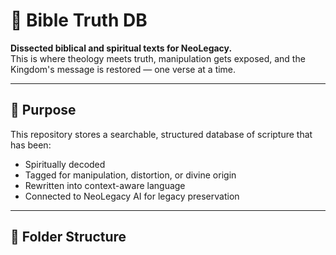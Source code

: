 # 📖 Bible Truth DB

**Dissected biblical and spiritual texts for NeoLegacy.**  
This is where theology meets truth, manipulation gets exposed, and the Kingdom's message is restored — one verse at a time.

---

## 🧬 Purpose

This repository stores a searchable, structured database of scripture that has been:

- Spiritually decoded
- Tagged for manipulation, distortion, or divine origin
- Rewritten into context-aware language
- Connected to NeoLegacy AI for legacy preservation

---

## 📁 Folder Structure

